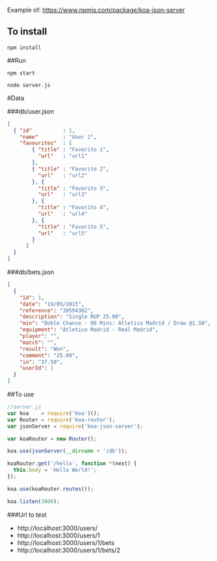 Example of: https://www.npmjs.com/package/koa-json-server


## To install

`npm install`

##Run

`npm start`

`node server.js`

#Data  

###db/user.json  

```json
[
  { "id"          : 1,
    "name"        : "User 1",
    "favourites"  : [
        { "title" : "Favorito 1",
          "url"   : "url1"
        },
        { "title" : "Favorito 2",
          "url"   : "url2"
        }, {
          "title" : "Favorito 3",
          "url"   : "url3"
        }, {
          "title" : "Favorito 4",
          "url"   : "url4"
        }, {
          "title" : "Favorito 5",
          "url"   : "url5"
        }
      ]
  }
]  
```

###db/bets.json  

```json
[
  {
    "id": 1,
    "date": "19/05/2015",
    "reference": "39594382",
    "description": "Single RUP 25.00",
    "min": "Doble Chance - 90 Mins: Atletico Madrid / Draw @1.50",
    "equipment": "Atletico Madrid - Real Madrid",
    "player": "",
    "match": "",
    "result": "Won",
    "comment": "25.00",
    "in": "37.50",
    "userId": 1
  }
]
```

##To use

```javascript
//server.js
var koa    = require('koa')();
var Router = require('koa-router');
var jsonServer = require('koa-json-server');

var koaRouter = new Router();

koa.use(jsonServer(__dirname + '/db'));

koaRouter.get('/hello', function *(next) {
  this.body = 'Hello World!';
});

koa.use(koaRouter.routes());

koa.listen(3000);
```

###Url to test

* http://localhost:3000/users/
* http://localhost:3000/users/1
* http://localhost:3000/users/1/bets
* http://localhost:3000/users/1/bets/2
